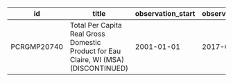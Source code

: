 | id          | title                                                                                | observation_start   | observation_end   |
|-------------|--------------------------------------------------------------------------------------|---------------------|-------------------|
| PCRGMP20740 | Total Per Capita Real Gross Domestic Product for Eau Claire, WI (MSA) (DISCONTINUED) | 2001-01-01          | 2017-01-01        |